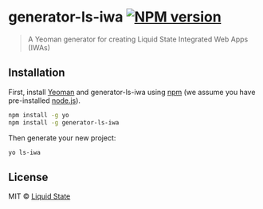 # generator-ls-iwa [![NPM version][npm-image]][npm-url]
> A Yeoman generator for creating Liquid State Integrated Web Apps (IWAs)

## Installation

First, install [Yeoman](http://yeoman.io) and generator-ls-iwa using [npm](https://www.npmjs.com/) (we assume you have pre-installed [node.js](https://nodejs.org/)).

```bash
npm install -g yo
npm install -g generator-ls-iwa
```

Then generate your new project:

```bash
yo ls-iwa
```

## License

MIT © [Liquid State]()


[npm-image]: https://badge.fury.io/js/generator-ls-iwa.svg
[npm-url]: https://npmjs.org/package/generator-ls-iwa

